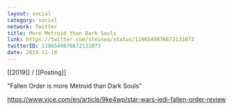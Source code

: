 ```yaml
---
layout: social
category: social
network: Twitter
title: More Metroid than Dark Souls
link: https://twitter.com/steinea/status/1196549876672131073
twitterID: 1196549876672131073
date: 2019-11-18
---
```


[[2019]] / [[Posting]]

"Fallen Order is more Metroid than Dark Souls"

<https://www.vice.com/en/article/9ke4wp/star-wars-jedi-fallen-order-review>
